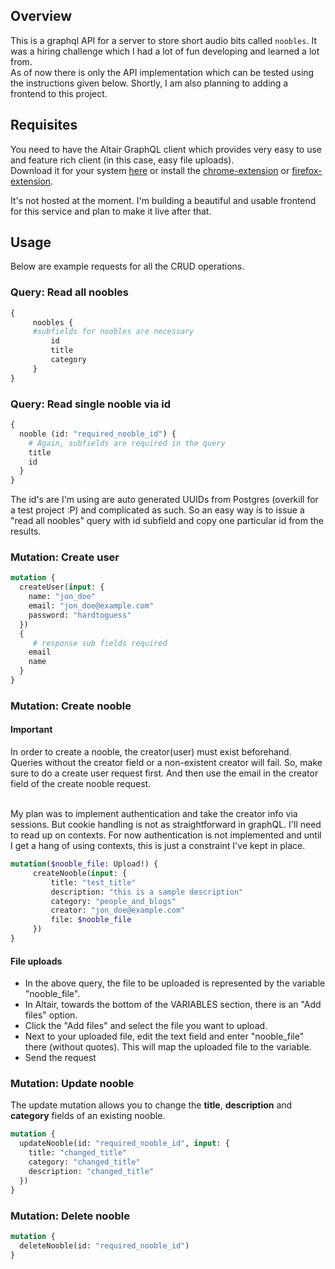 ## Overview
This is a graphql API for a server to store short audio bits called ``noobles``. It was a hiring challenge which I had a lot of fun developing
and learned a lot from. <br>
As of now there is only the API implementation which can be tested using the instructions given below. Shortly, I am also planning to adding a frontend to this project.

## Requisites
You need to have the Altair GraphQL client which provides very easy to use and feature rich client (in this case, easy file uploads). <br>
Download it for your system [here](https://altair.sirmuel.design/#download) or install the [chrome-extension](https://chrome.google.com/webstore/detail/altair-graphql-client/flnheeellpciglgpaodhkhmapeljopja?hl=en) or [firefox-extension](https://addons.mozilla.org/en-US/firefox/addon/altair-graphql-client/).

It's not hosted at the moment. I'm building a beautiful and usable frontend for this service and plan to make it live after that.


## Usage 
Below are example requests for all the CRUD operations.

### Query: Read all noobles 
```graphql
{
	 noobles { 
	 #subfields for noobles are necessary
		 id
		 title
		 category 
	 }
}
```
### Query: Read single nooble via id
```graphql
{
  nooble (id: "required_nooble_id") {
	# Again, subfields are required in the query
    title
    id
  }
}
```
The id's are I'm using are auto generated UUIDs from Postgres (overkill for a test project :P) and complicated as such. So an easy way is to issue a "read all noobles" query with id subfield and copy one particular id from the results.

### Mutation: Create user 
```graphql
mutation {
  createUser(input: {
    name: "jon_doe"
    email: "jon_doe@example.com"
    password: "hardtoguess"
  })
  {
	 # response sub fields required 
    email
    name
  }
}
```

### Mutation: Create nooble 

#### Important
In order to create a nooble, the creator(user) must exist beforehand. Queries without the creator field or a non-existent creator will fail. So, make sure to do a create user request first. And then use the email in the creator field of the create nooble request. <br><br>

My plan was to implement authentication and take the creator info via sessions. But cookie handling is not as straightforward in graphQL. I'll need to read up on contexts. For now authentication is not implemented and until I get a hang of using contexts, this is just a constraint I've kept in place.

```graphql
mutation($nooble_file: Upload!) {
	 createNooble(input: {
		 title: "test_title"
		 description: "this is a sample description"
		 category: "people_and_blogs"
		 creator: "jon_doe@example.com"
		 file: $nooble_file
	 })
}
```
#### File uploads
* In the above query, the file to be uploaded is represented by the variable "nooble_file".
* In Altair, towards the bottom of the VARIABLES section, there is an "Add files" option. 
* Click the "Add files" and select the file you want to upload.
* Next to your uploaded file, edit the text field and enter "nooble_file" there (without quotes). This will map the uploaded file to the variable.
* Send the request

### Mutation: Update nooble

The update mutation allows you to change the **title**, **description** and **category** fields of an existing nooble. 

```graphql
mutation {
  updateNooble(id: "required_nooble_id", input: {
    title: "changed_title" 
    category: "changed_title" 
    description: "changed_title" 
  }) 
}
```

### Mutation: Delete nooble

```graphql
mutation {
  deleteNooble(id: "required_nooble_id")
}
```
